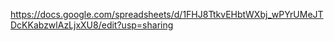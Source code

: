 https://docs.google.com/spreadsheets/d/1FHJ8TtkvEHbtWXbj_wPYrUMeJTDcKKabzwlAzLjxXU8/edit?usp=sharing
